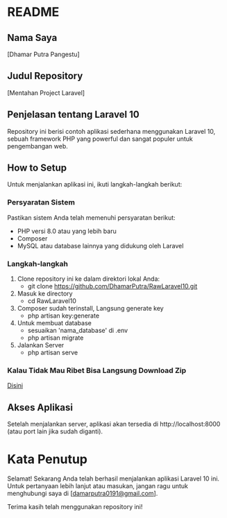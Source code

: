 # README

## Nama Saya
[Dhamar Putra Pangestu]

## Judul Repository
[Mentahan Project Laravel]

## Penjelasan tentang Laravel 10
Repository ini berisi contoh aplikasi sederhana menggunakan Laravel 10, sebuah framework PHP yang powerful dan sangat populer untuk pengembangan web.

## How to Setup
Untuk menjalankan aplikasi ini, ikuti langkah-langkah berikut:

### Persyaratan Sistem
Pastikan sistem Anda telah memenuhi persyaratan berikut:
- PHP versi 8.0 atau yang lebih baru
- Composer
- MySQL atau database lainnya yang didukung oleh Laravel

### Langkah-langkah
1. Clone repository ini ke dalam direktori lokal Anda:
    - git clone https://github.com/DhamarPutra/RawLaravel10.git
2. Masuk ke directory
    - cd RawLaravel10
3. Composer sudah terinstall, Langsung generate key
    - php artisan key:generate
4. Untuk membuat database
    - sesuaikan 'nama_database' di .env
    - php artisan migrate
5. Jalankan Server
    - php artisan serve

### Kalau Tidak Mau Ribet Bisa Langsung Download Zip
[Disini](https://github.com/DhamarPutra/RawLaravel10/archive/refs/heads/main.zip)

## Akses Aplikasi
Setelah menjalankan server, aplikasi akan tersedia di http://localhost:8000 (atau port lain jika sudah diganti).

# Kata Penutup
Selamat! Sekarang Anda telah berhasil menjalankan aplikasi Laravel 10 ini. Untuk pertanyaan lebih lanjut atau masukan, jangan ragu untuk menghubungi saya di [damarputra0191@gmail.com].

Terima kasih telah menggunakan repository ini!